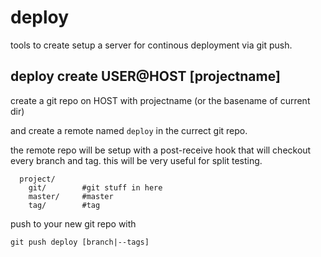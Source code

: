 # deploy

tools to create setup a server for continous deployment via git push.

## deploy create USER@HOST [projectname]

create a git repo on HOST with projectname (or the basename of current dir)

and create a remote named `deploy` in the currect git repo.

the remote repo will be setup with a post-receive hook that will checkout every branch and tag.
this will be very useful for split testing.

```
  project/
    git/        #git stuff in here
    master/     #master 
    tag/        #tag
```

push to your new git repo with 

```
git push deploy [branch|--tags]


